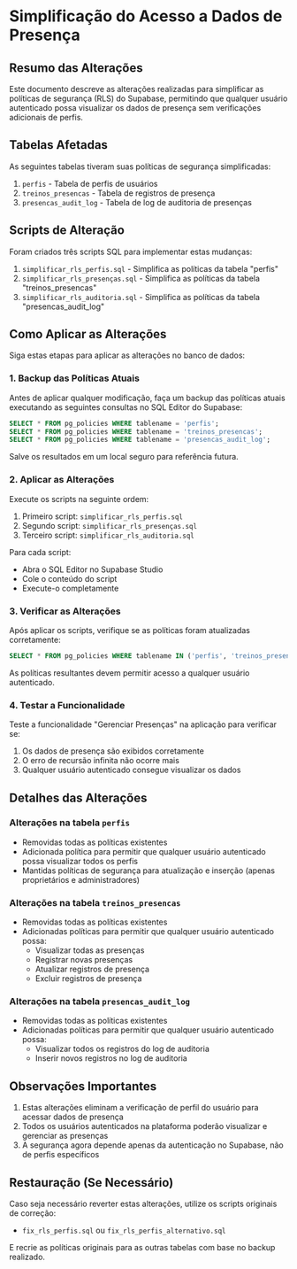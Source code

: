 # Simplificação do Acesso a Dados de Presença

## Resumo das Alterações

Este documento descreve as alterações realizadas para simplificar as políticas de segurança (RLS) do Supabase, permitindo que qualquer usuário autenticado possa visualizar os dados de presença sem verificações adicionais de perfis.

## Tabelas Afetadas

As seguintes tabelas tiveram suas políticas de segurança simplificadas:

1. `perfis` - Tabela de perfis de usuários
2. `treinos_presencas` - Tabela de registros de presença
3. `presencas_audit_log` - Tabela de log de auditoria de presenças

## Scripts de Alteração

Foram criados três scripts SQL para implementar estas mudanças:

1. `simplificar_rls_perfis.sql` - Simplifica as políticas da tabela "perfis"
2. `simplificar_rls_presenças.sql` - Simplifica as políticas da tabela "treinos_presencas"
3. `simplificar_rls_auditoria.sql` - Simplifica as políticas da tabela "presencas_audit_log"

## Como Aplicar as Alterações

Siga estas etapas para aplicar as alterações no banco de dados:

### 1. Backup das Políticas Atuais

Antes de aplicar qualquer modificação, faça um backup das políticas atuais executando as seguintes consultas no SQL Editor do Supabase:

```sql
SELECT * FROM pg_policies WHERE tablename = 'perfis';
SELECT * FROM pg_policies WHERE tablename = 'treinos_presencas';
SELECT * FROM pg_policies WHERE tablename = 'presencas_audit_log';
```

Salve os resultados em um local seguro para referência futura.

### 2. Aplicar as Alterações

Execute os scripts na seguinte ordem:

1. Primeiro script: `simplificar_rls_perfis.sql`
2. Segundo script: `simplificar_rls_presenças.sql`
3. Terceiro script: `simplificar_rls_auditoria.sql`

Para cada script:
- Abra o SQL Editor no Supabase Studio
- Cole o conteúdo do script
- Execute-o completamente

### 3. Verificar as Alterações

Após aplicar os scripts, verifique se as políticas foram atualizadas corretamente:

```sql
SELECT * FROM pg_policies WHERE tablename IN ('perfis', 'treinos_presencas', 'presencas_audit_log');
```

As políticas resultantes devem permitir acesso a qualquer usuário autenticado.

### 4. Testar a Funcionalidade

Teste a funcionalidade "Gerenciar Presenças" na aplicação para verificar se:

1. Os dados de presença são exibidos corretamente
2. O erro de recursão infinita não ocorre mais
3. Qualquer usuário autenticado consegue visualizar os dados

## Detalhes das Alterações

### Alterações na tabela `perfis`

- Removidas todas as políticas existentes
- Adicionada política para permitir que qualquer usuário autenticado possa visualizar todos os perfis
- Mantidas políticas de segurança para atualização e inserção (apenas proprietários e administradores)

### Alterações na tabela `treinos_presencas`

- Removidas todas as políticas existentes
- Adicionadas políticas para permitir que qualquer usuário autenticado possa:
  - Visualizar todas as presenças
  - Registrar novas presenças
  - Atualizar registros de presença
  - Excluir registros de presença

### Alterações na tabela `presencas_audit_log`

- Removidas todas as políticas existentes
- Adicionadas políticas para permitir que qualquer usuário autenticado possa:
  - Visualizar todos os registros do log de auditoria
  - Inserir novos registros no log de auditoria

## Observações Importantes

1. Estas alterações eliminam a verificação de perfil do usuário para acessar dados de presença
2. Todos os usuários autenticados na plataforma poderão visualizar e gerenciar as presenças
3. A segurança agora depende apenas da autenticação no Supabase, não de perfis específicos

## Restauração (Se Necessário)

Caso seja necessário reverter estas alterações, utilize os scripts originais de correção:

- `fix_rls_perfis.sql` ou `fix_rls_perfis_alternativo.sql`

E recrie as políticas originais para as outras tabelas com base no backup realizado. 